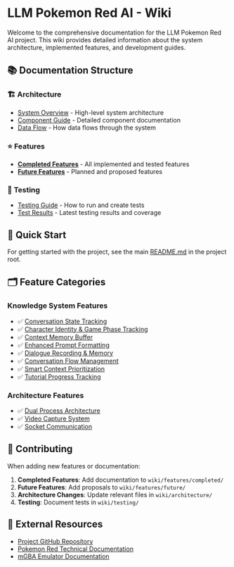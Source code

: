 # LLM Pokemon Red AI - Wiki

Welcome to the comprehensive documentation for the LLM Pokemon Red AI project. This wiki provides detailed information about the system architecture, implemented features, and development guides.

## 📚 **Documentation Structure**

### 🏗️ **Architecture**
- [System Overview](architecture/system-overview.md) - High-level system architecture
- [Component Guide](architecture/components.md) - Detailed component documentation
- [Data Flow](architecture/data-flow.md) - How data flows through the system

### ⭐ **Features**
- **[Completed Features](features/completed/)** - All implemented and tested features
- **[Future Features](features/future/)** - Planned and proposed features

### 🧪 **Testing**
- [Testing Guide](testing/testing-guide.md) - How to run and create tests
- [Test Results](testing/test-results.md) - Latest testing results and coverage

## 🚀 **Quick Start**

For getting started with the project, see the main [README.md](../README.md) in the project root.

## 🗂️ **Feature Categories**

### **Knowledge System Features**
- ✅ [Conversation State Tracking](features/completed/conversation-state-tracking.md)
- ✅ [Character Identity & Game Phase Tracking](features/completed/character-identity-tracking.md)
- ✅ [Context Memory Buffer](features/completed/context-memory-buffer.md)
- ✅ [Enhanced Prompt Formatting](features/completed/enhanced-prompt-formatting.md)
- ✅ [Dialogue Recording & Memory](features/completed/dialogue-recording-memory.md)
- ✅ [Conversation Flow Management](features/completed/conversation-flow-management.md)
- ✅ [Smart Context Prioritization](features/completed/smart-context-prioritization.md)
- ✅ [Tutorial Progress Tracking](features/completed/tutorial-progress-tracking.md)

### **Architecture Features**
- ✅ [Dual Process Architecture](features/completed/dual-process-architecture.md)
- ✅ [Video Capture System](features/completed/video-capture-system.md)
- ✅ [Socket Communication](features/completed/socket-communication.md)

## 📖 **Contributing**

When adding new features or documentation:

1. **Completed Features**: Add documentation to `wiki/features/completed/`
2. **Future Features**: Add proposals to `wiki/features/future/`
3. **Architecture Changes**: Update relevant files in `wiki/architecture/`
4. **Testing**: Document tests in `wiki/testing/`

## 🔗 **External Resources**

- [Project GitHub Repository](https://github.com/hhxsb/LLM_mGBA)
- [Pokemon Red Technical Documentation](https://datacrystal.romhacking.net/wiki/Pok%C3%A9mon_Red/Blue)
- [mGBA Emulator Documentation](https://mgba.io/docs/)